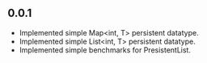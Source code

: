 ## 0.0.1

* Implemented simple Map\<int, T\> persistent datatype.
* Implemented simple List\<int, T\> persistent datatype.
* Implemented simple benchmarks for PresistentList.

